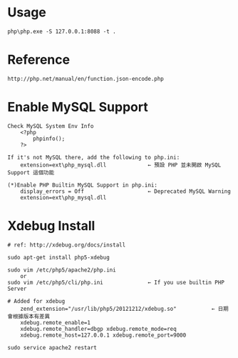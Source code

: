 Usage
=====

	php\php.exe -S 127.0.0.1:8088 -t .

Reference
=========

	http://php.net/manual/en/function.json-encode.php

Enable MySQL Support
====================
    Check MySQL System Env Info
        <?php
            phpinfo();
        ?>

    If it's not MySQL there, add the following to php.ini:
        extension=ext\php_mysql.dll             ← 預設 PHP 並未開啟 MySQL Support 這個功能

    (*)Enable PHP Builtin MySQL Support in php.ini:
        display_errors = Off                    ← Deprecated MySQL Warning
        extension=ext\php_mysql.dll

Xdebug Install
==============

    # ref: http://xdebug.org/docs/install

    sudo apt-get install php5-xdebug

    sudo vim /etc/php5/apache2/php.ini 
        or
    sudo vim /etc/php5/cli/php.ini              ← If you use builtin PHP Server

    # Added for xdebug
        zend_extension="/usr/lib/php5/20121212/xdebug.so"           ← 日期會根據版本有差異
        xdebug.remote_enable=1
        xdebug.remote_handler=dbgp xdebug.remote_mode=req
        xdebug.remote_host=127.0.0.1 xdebug.remote_port=9000

    sudo service apache2 restart
